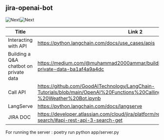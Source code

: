 ## jira-openai-bot

![Next][chatGpt]![Next][python]

 

| Title                                  | Link 2                                                                                                                                     |
|----------------------------------------|--------------------------------------------------------------------------------------------------------------------------------------------|
| Interacting with API                   | https://python.langchain.com/docs/use_cases/apis                                                                                           |
| Building a Q&A chatbot on private data | https://medium.com/@muhammad2000ammar/building-a-q-a-chatbot-on-private-data-ba1af4a9a4dc                                                  |
| Call API                               | https://github.com/GoodAITechnology/LangChain-Tutorials/blob/main/OpenAI%20Functions%20Calling%20%2B%20LangChain%20-%20Weather%20Bot.ipynb |
| LangServe                              | https://python.langchain.com/docs/langserve                                                                                                |
| JIRA DOC                              | https://developer.atlassian.com/cloud/jira/platform/rest/v3/api-group-issue-search/#api-rest-api-3-search-get                                                                                                |

For running the server :  poetry run python app/server.py

[chatGpt]: https://img.shields.io/badge/chatGPT-74aa9c?logo=openai&logoColor=white
[python]: https://img.shields.io/badge/Python-3.9-3776AB.svg?style=flat&logo=python&logoColor=white
